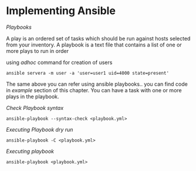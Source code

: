 # Implementing Ansible

*Playbooks*

A play is an ordered set of tasks which should be run against hosts selected from your inventory.
A playbook is a text file that contains a list of one or more plays to run in order

using *adhoc* command for creation of users
```
ansible servera -m user -a 'user=user1 uid=4000 state=present' 
```

The same above you can refer using ansible playbooks.. you can find code in *example* section of this chapter. 
You can have a task with one or more plays in the playbook. 

*Check Playbook syntax*
```
ansible-playbook --syntax-check <playbook.yml>
```

*Executing Playbook dry run*
```
ansible-playbook -C <playbook.yml>
```

*Executing playbook*
```
ansible-playbook <playbook.yml>
```

